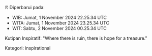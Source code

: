 ⏰ Diperbarui pada:
- WIB: Jumat, 1 November 2024 22.25.34 UTC
- WITA: Jumat, 1 November 2024 23.25.34 UTC
- WIT: Sabtu, 2 November 2024 00.25.34 UTC

Kutipan Inspiratif:
"Where there is ruin, there is hope for a treasure."


Kategori: inspirational

